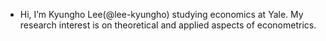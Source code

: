 - Hi, I’m Kyungho Lee(@lee-kyungho) studying economics at Yale. My research interest is on theoretical and applied aspects of econometrics.
